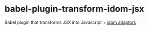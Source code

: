 # babel-plugin-transform-idom-jsx
Babel plugin that transforms JSX into Javascript + [idom adaptors](https://github.com/AlexPikalov/idom-adaptor)

